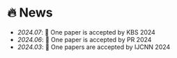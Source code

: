 # 🔥 News
- *2024.07*: 🎉 One paper is accepted by KBS 2024
- *2024.06*: 🎉 One paper is accepted by PR 2024
- *2024.03*: 🎉 One papers are accepted by IJCNN 2024
